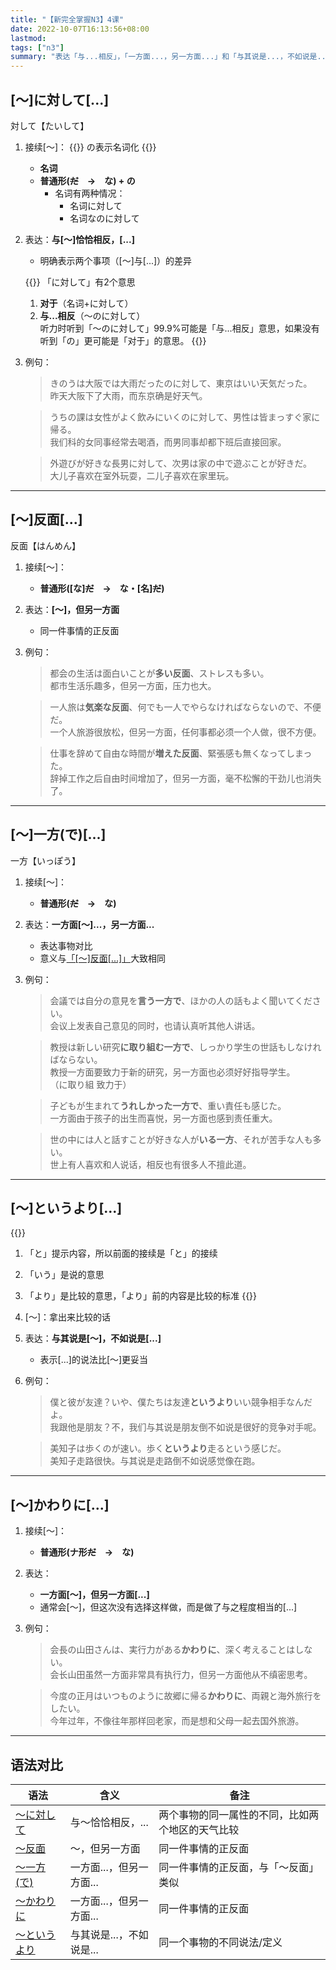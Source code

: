 ```yaml
---
title: "【新完全掌握N3】4课"
date: 2022-10-07T16:13:56+08:00
lastmod: 
tags: ["n3"]
summary: "表达「与...相反」，「一方面...，另一方面...」和「与其说是...，不如说是...」"
---
```


## [〜]に対して[...]
対して【たいして】
1. 接续[〜]：
{{<alert>}}
の表示名词化
{{</alert>}}
    - **名词**
    - **普通形(~~だ~~　→　な) + の**
        - 名词有两种情况：
            - 名词に対して
            - 名词なのに対して
2. 表达：**与[〜]恰恰相反，[...]**
    - 明确表示两个事项（[〜]与[...]）的差异

    {{<alert>}}
「に対して」有2个意思  
    1. **对于**（名词+に対して）  
    2. **与...相反**（〜のに対して）  
    听力时听到「〜のに対して」99.9%可能是「与...相反」意思，如果没有听到「の」更可能是「对于」的意思。
    {{</alert>}}

3. 例句：
    > きのうは大阪では大雨だったのに対して、東京はいい天気だった。  
    昨天大阪下了大雨，而东京确是好天气。

    > うちの課は女性がよく飲みにいくのに対して、男性は皆まっすぐ家に帰る。  
      我们科的女同事经常去喝酒，而男同事却都下班后直接回家。
    
    > 外遊びが好きな長男に対して、次男は家の中で遊ぶことが好きだ。  
      大儿子喜欢在室外玩耍，二儿子喜欢在家里玩。

---
## [〜]反面[...]
反面【はんめん】
1. 接续[〜]：
    - **普通形([な]~~だ~~　→　な・[名]~~だ~~)**
2. 表达：**[〜]，但另一方面**
    - 同一件事情的正反面
3. 例句：
    > 都会の生活は面白いことが**多い反面**、ストレスも多い。  
    都市生活乐趣多，但另一方面，压力也大。

    > 一人旅は**気楽な反面**、何でも一人でやらなければならないので、不便だ。  
      一个人旅游很放松，但另一方面，任何事都必须一个人做，很不方便。

    > 仕事を辞めて自由な時間が**増えた反面**、緊張感も無くなってしまった。  
      辞掉工作之后自由时间增加了，但另一方面，毫不松懈的干劲儿也消失了。

---
## [〜]一方(で)[...]
一方【いっぽう】
1. 接续[〜]：
    - **普通形(~~だ~~　→　な)**
2. 表达：**一方面[〜]...，另一方面...**
    - 表达事物对比
    - 意义与[「[〜]反面[...]」](/n3/4/#反面)大致相同
3. 例句：
    > 会議では自分の意見を**言う一方で**、ほかの人の話もよく聞いてください。  
     会议上发表自己意见的同时，也请认真听其他人讲话。

    > 教授は新しい研究**に取り組む一方で**、しっかり学生の世話もしなければならない。  
      教授一方面要致力于新的研究，另一方面也必须好好指导学生。  
      （に取り組 致力于）

    > 子どもが生まれて**うれしかった一方で**、重い責任も感じた。  
      一方面由于孩子的出生而喜悦，另一方面也感到责任重大。

    > 世の中には人と話すことが好きな人が**いる一方**、それが苦手な人も多い。  
    世上有人喜欢和人说话，相反也有很多人不擅此道。

---
## [〜]というより[...]
{{<alert>}}
1. 「と」提示内容，所以前面的接续是「と」的接续  
2. 「いう」是说的意思
3. 「より」是比较的意思，「より」前的内容是比较的标准
{{</alert>}}
1. [〜]：拿出来比较的话
2. 表达：**与其说是[～]，不如说是[...]**
    - 表示[...]的说法比[〜]更妥当
3. 例句：
    > 僕と彼が友達？いや、僕たちは友達**というより**いい競争相手なんだよ。  
    我跟他是朋友？不，我们与其说是朋友倒不如说是很好的竞争对手呢。

    > 美知子は歩くのが速い。歩く**というより**走るという感じだ。  
      美知子走路很快。与其说是走路倒不如说感觉像在跑。

---
## [〜]かわりに[...]
1. 接续[〜]：
    - **普通形(ナ形~~だ~~　→　な)**
2. 表达：
    - **一方面[〜]，但另一方面[...]**
    - 通常会[〜]，但这次没有选择这样做，而是做了与之程度相当的[...]
3. 例句：
    > 会長の山田さんは、実行力がある**かわりに**、深く考えることはしない。  
      会长山田虽然一方面非常具有执行力，但另一方面他从不缜密思考。

    > 今度の正月はいつものように故郷に帰る**かわりに**、両親と海外旅行をしたい。  
     今年过年，不像往年那样回老家，而是想和父母一起去国外旅游。



---
## 语法对比
| 语法 | 含义 | 备注 |
| --- | --- | --- |
| [〜に対して](/n3/4/#に対して) | 与〜恰恰相反，... | 两个事物的同一属性的不同，比如两个地区的天气比较 |
| [〜反面](/n3/4/#反面) | 〜，但另一方面 | 同一件事情的正反面 |
| [〜一方(で)](/n3/4/#一方で) | 一方面...，但另一方面... | 同一件事情的正反面，与「〜反面」类似 |
| [〜かわりに](/n3/4/#かわりに) | 一方面...，但另一方面... | 同一件事情的正反面 |
| [〜というより](/n3/4/#というより) | 与其说是...，不如说是... | 同一个事物的不同说法/定义 |